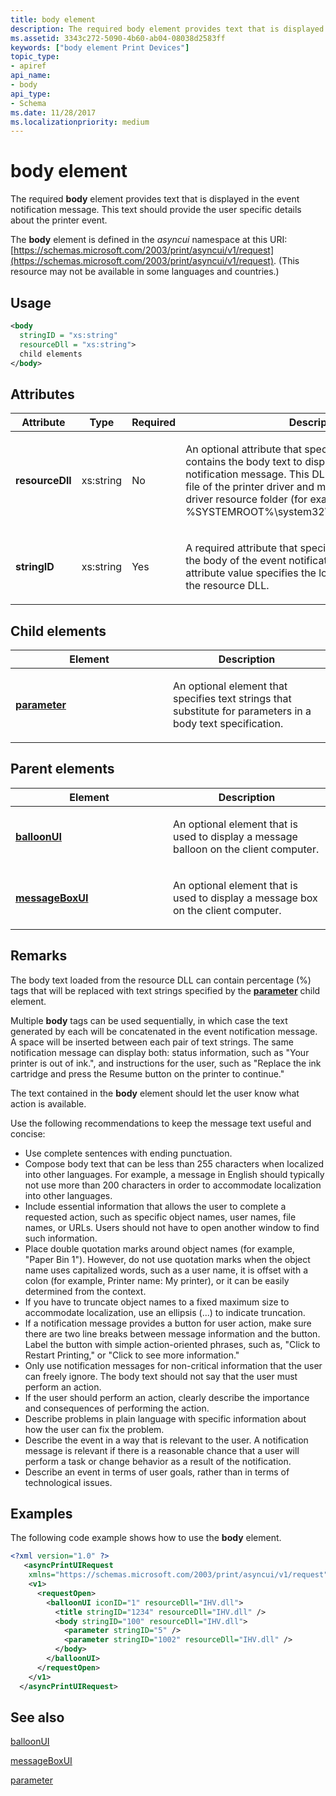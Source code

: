 ```yaml
---
title: body element
description: The required body element provides text that is displayed in the event notification message. This text should provide the user specific details about the printer event.
ms.assetid: 3343c272-5090-4b60-ab04-08038d2583ff
keywords: ["body element Print Devices"]
topic_type:
- apiref
api_name:
- body
api_type:
- Schema
ms.date: 11/28/2017
ms.localizationpriority: medium
---
```


# body element

The required **body** element provides text that is displayed in the event notification message. This text should provide the user specific details about the printer event.

The **body** element is defined in the *asyncui* namespace at this URI: [https://schemas.microsoft.com/2003/print/asyncui/v1/request](https://schemas.microsoft.com/2003/print/asyncui/v1/request). (This resource may not be available in some languages and countries.)

## Usage

```xml
<body
  stringID = "xs:string"
  resourceDll = "xs:string">
  child elements
</body>
```

## Attributes

<table>
<colgroup>
<col width="25%" />
<col width="25%" />
<col width="25%" />
<col width="25%" />
</colgroup>
<thead>
<tr class="header">
<th>Attribute</th>
<th>Type</th>
<th>Required</th>
<th>Description</th>
</tr>
</thead>
<tbody>
<tr class="odd">
<td><p><strong>resourceDll</strong></p></td>
<td><p>xs:string</p></td>
<td><p>No</p></td>
<td><p></p>
<p>An optional attribute that specifies a resource DLL that contains the body text to display in the event notification message. This DLL should be a dependent file of the printer driver and must be present in the driver resource folder (for example, %SYSTEMROOT%\system32\spool\drivers\w32x86\3).</p></td>
</tr>
<tr class="even">
<td><p><strong>stringID</strong></p></td>
<td><p>xs:string</p></td>
<td><p>Yes</p></td>
<td><p></p>
<p>A required attribute that specifies the text to display in the body of the event notification message. The attribute value specifies the location of the text string in the resource DLL.</p></td>
</tr>
</tbody>
</table>

## Child elements

<table>
<colgroup>
<col width="50%" />
<col width="50%" />
</colgroup>
<thead>
<tr class="header">
<th>Element</th>
<th>Description</th>
</tr>
</thead>
<tbody>
<tr class="odd">
<td><p><a href="parameter.md" data-raw-source="[&lt;strong&gt;parameter&lt;/strong&gt;](parameter.md)"><strong>parameter</strong></a></p></td>
<td><p></p>
<p>An optional element that specifies text strings that substitute for parameters in a body text specification.</p></td>
</tr>
</tbody>
</table>

## Parent elements

<table>
<colgroup>
<col width="50%" />
<col width="50%" />
</colgroup>
<thead>
<tr class="header">
<th>Element</th>
<th>Description</th>
</tr>
</thead>
<tbody>
<tr class="odd">
<td><p><a href="balloonui.md" data-raw-source="[&lt;strong&gt;balloonUI&lt;/strong&gt;](balloonui.md)"><strong>balloonUI</strong></a></p></td>
<td><p></p>
<p>An optional element that is used to display a message balloon on the client computer.</p></td>
</tr>
<tr class="even">
<td><p><a href="messageboxui.md" data-raw-source="[&lt;strong&gt;messageBoxUI&lt;/strong&gt;](messageboxui.md)"><strong>messageBoxUI</strong></a></p></td>
<td><p></p>
<p>An optional element that is used to display a message box on the client computer.</p></td>
</tr>
</tbody>
</table>

## Remarks

The body text loaded from the resource DLL can contain percentage (%) tags that will be replaced with text strings specified by the [**parameter**](parameter.md) child element.

Multiple **body** tags can be used sequentially, in which case the text generated by each will be concatenated in the event notification message. A space will be inserted between each pair of text strings. The same notification message can display both: status information, such as "Your printer is out of ink.", and instructions for the user, such as "Replace the ink cartridge and press the Resume button on the printer to continue."

The text contained in the **body** element should let the user know what action is available.

Use the following recommendations to keep the message text useful and concise:

- Use complete sentences with ending punctuation.
- Compose body text that can be less than 255 characters when localized into other languages. For example, a message in English should typically not use more than 200 characters in order to accommodate localization into other languages.
- Include essential information that allows the user to complete a requested action, such as specific object names, user names, file names, or URLs. Users should not have to open another window to find such information.
- Place double quotation marks around object names (for example, "Paper Bin 1"). However, do not use quotation marks when the object name uses capitalized words, such as a user name, it is offset with a colon (for example, Printer name: My printer), or it can be easily determined from the context.
- If you have to truncate object names to a fixed maximum size to accommodate localization, use an ellipsis (...) to indicate truncation.
- If a notification message provides a button for user action, make sure there are two line breaks between message information and the button. Label the button with simple action-oriented phrases, such as, "Click to Restart Printing," or "Click to see more information."
- Only use notification messages for non-critical information that the user can freely ignore. The body text should not say that the user must perform an action.
- If the user should perform an action, clearly describe the importance and consequences of performing the action.
- Describe problems in plain language with specific information about how the user can fix the problem.
- Describe the event in a way that is relevant to the user. A notification message is relevant if there is a reasonable chance that a user will perform a task or change behavior as a result of the notification.
- Describe an event in terms of user goals, rather than in terms of technological issues.

## Examples

The following code example shows how to use the **body** element.

```xml
<?xml version="1.0" ?>
   <asyncPrintUIRequest
    xmlns="https://schemas.microsoft.com/2003/print/asyncui/v1/request">
    <v1>
      <requestOpen>
        <balloonUI iconID="1" resourceDll="IHV.dll">
          <title stringID="1234" resourceDll="IHV.dll" />
          <body stringID="100" resourceDll="IHV.dll">
            <parameter stringID="5" />
            <parameter stringID="1002" resourceDll="IHV.dll" />
          </body>
        </balloonUI>
      </requestOpen>
    </v1>
  </asyncPrintUIRequest>
```

## See also

[balloonUI](balloonui.md)

[messageBoxUI](messageboxui.md)

[parameter](parameter.md)
